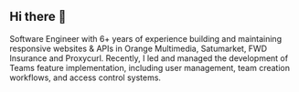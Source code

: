 ## Hi there 👋

Software Engineer with 6+ years of experience building and maintaining responsive websites & APIs in Orange Multimedia, Satumarket, FWD Insurance and Proxycurl. Recently, I led and managed the development of Teams feature implementation, including user management, team creation workflows, and access control systems.

<!--
**corneliusventi/corneliusventi** is a ✨ _special_ ✨ repository because its `README.md` (this file) appears on your GitHub profile.

Here are some ideas to get you started:

- 🔭 I’m currently working on ...
- 🌱 I’m currently learning ...
- 👯 I’m looking to collaborate on ...
- 🤔 I’m looking for help with ...
- 💬 Ask me about ...
- 📫 How to reach me: ...
- 😄 Pronouns: ...
- ⚡ Fun fact: ...
-->
